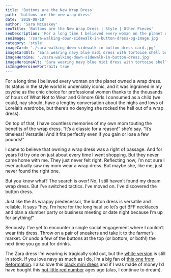 ```yaml
---
title: 'Buttons are the New Wrap Dress'
path: 'buttons-are-the-new-wrap-dress'
date: '2018-08-10'
author: 'Sara McCaskey'
seoTitle: 'Buttons are the New Wrap Dress | Style | Other Pieces'
seoDescription: 'For a long time I believed every woman on the planet owned a wrap dress. Its status in the style world is undeniably iconic, and it was ingrained in my psyche'
seoImage: '/sara-walking-down-sidewalk-in-button-dress-og-image.jpg'
category: 'style'
imageCard: './sara-walking-down-sidewalk-in-button-dress-card.jpg'
imageCardAlt: 'Sara wearing navy blue midi dress with tortoise shell buttons down front'
imageHeroine: './sara-walking-down-sidewalk-in-button-dress.jpg'
imageHeroineAlt: 'Sara wearing navy blue midi dress with tortoise shell buttons down front'
isImageHeroinePortrait: true
---
```


For a long time I believed every woman on the planet owned a wrap dress. Its status in the style world is undeniably iconic, and it was ingrained in my psyche as the chic choice for professional women thanks to the thousands of hours of What Not to Wear and Gilmore Girls I consumed as a child (we could, nay should, have a lengthy conversation about the highs and lows of Lorelai’s wardrobe, but there’s no denying she rocked the hell out of a wrap dress).

On top of that, I have countless memories of my own mom touting the benefits of the wrap dress. “It’s a classic for a reason!” she’d say. “It’s timeless! Versatile! And it fits perfectly even if you gain or lose a few pounds!”

I came to believe that owning a wrap dress was a right of passage. And for years I’d try one on just about every time I went shopping. But they never came home with me. They just never felt right. Reflecting now, I’m not sure I ever actually saw my mom wear a wrap dress. But maybe she, like me, just never found the right one.

But you know what? The search is over! No, I still haven’t found my dream wrap dress. But I’ve switched tactics. I’ve moved on. I’ve discovered the button dress.

Just like the its wrappy predecessor, the button dress is versatile and reliable. It says “hey, I’m here for the long haul so let’s get BFF necklaces and plan a slumber party or business meeting or date night because I’m up for anything!”

Seriously. I’ve yet to encounter a single social engagement where I couldn’t wear this dress. Throw on a pair of sneakers and take it to the farmer’s market. Or undo a few of the buttons at the top (or bottom, or both!) the next time you go out for drinks.

The Zara dress I’m wearing is tragically sold out, but the [white version](https://www.zara.com/us/en/midi-dress-with-buttons-p02828036.html?v1=6849252&v2=1081008) is still in stock. If you love navy as much as I do, I’m a big fan of [this one from Reformation](https://www.thereformation.com/products/clarice-dress). I also love this [black mini dress](https://www.shopbop.com/button-front-dress-moon-river/vp/v=1/1531454988.htm?fm=search-viewall-shopbysize&os=false) and if I was made of money I’d have bought this [hot little red number](https://www.net-a-porter.com/us/en/product/991913/khaite/christy-button-detailed-pique-midi-dress) ages ago (alas, I continue to dream).
